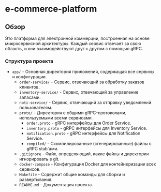 # e-commerce-platform

## Обзор
Это платформа для электронной коммерции, построенная на основе микросервисной архитектуры. Каждый сервис отвечает за свою область, и они взаимодействуют друг с другом с помощью gRPC.

### Структура проекта
- `app/` - Основная директория приложения, содержащая все сервисы и конфигурации.
  - `order-service/` - Сервис, отвечающий за обработку заказов клиентов.
  - `inventory-service/` - Сервис, отвечающий за управление запасами.
  - `noti-service/` - Сервис, отвечающий за отправку уведомлений пользователям.
  - `proto/` - Директория с общими gRPC-протоколами, используемыми всеми сервисами.
    - `order.proto` - gRPC интерфейсы для Order Service.
    - `inventory.proto` - gRPC интерфейсы для Inventory Service.
    - `notification.proto` - gRPC интерфейсы для Notification Service.
    - `compiled/` - Скомпилированные (сгенерированные) файлы с gRPC stub'ами.
  - `.gitignore` - Файл, определяющий, какие файлы и директории игнорировать в git.
  - `docker-compose` - Конфигурация Docker для контейнеризации всех сервисов.
  - `Makefile` - Содержит общие команды для сборки и развертывания.
  - `README.md` - Документация проекта.
